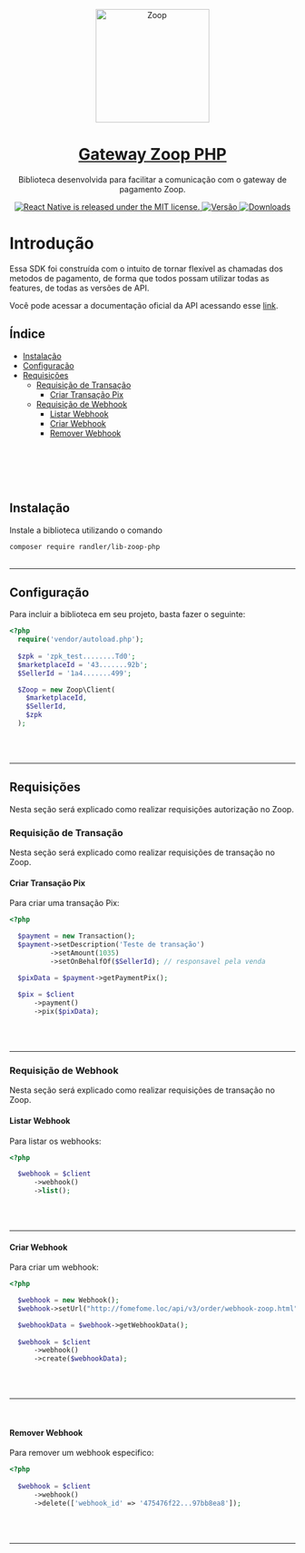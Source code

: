 <p align="center">
  <a href="https://github.com/randler/Zoop-php">
    <img alt="Zoop" src="https://zoop.com.br/wp-content/themes/zoop/img/novo/logo_zoop.svg" width="200">
  </a>
</p>

<h1 align="center">
  <a href="https://github.com/randler/Zoop-php">
    Gateway Zoop PHP
  </a>
</h1>
<p align="center">
  Biblioteca desenvolvida para facilitar a comunicação com o gateway de pagamento Zoop.
</p>

<p align="center">
  <a href="https://github.com/facebook/react-native/blob/master/LICENSE">
    <img src="https://img.shields.io/badge/license-MIT-blue.svg" alt="React Native is released under the MIT license." />
  </a>
  <a href="https://github.com/codificar/delivery-api-php/releases/">
    <img src="https://img.shields.io/badge/vers%C3%A3o-2.0.4-green" alt="Versão" />
  </a>
  <a href="https://packagist.org/packages/randler/lib-zoop-php">
    <img src="https://img.shields.io/packagist/dt/randler/lib-zoop-php.svg" alt="Downloads" />
  </a>
</p>

# Introdução

Essa SDK foi construída com o intuito de tornar flexível as chamadas dos metodos de pagamento, de forma que todos possam utilizar todas as features, de todas as versões de API.

Você pode acessar a documentação oficial da API acessando esse [link](https://developers.Zoop.io/manual/ecommerce#vis%C3%A3o-geral-Zoop-e-commerce).


## Índice

- [Instalação](#instalação)
- [Configuração](#configuração)
- [Requisições](#requisições)
  - [Requisição de Transação](#requisição-de-transação)
    - [Criar Transação Pix](#criar-transação-pix)
  - [Requisição de Webhook](#requisição-de-webhook)
    - [Listar Webhook](#listar-webhook)
    - [Criar Webhook](#criar-webhook)
    - [Remover Webhook](#remover-webhook)
<br>
<br>
<br>
<br>


## Instalação

Instale a biblioteca utilizando o comando

`composer require randler/lib-zoop-php`
<br>
<br>
<hr>

## Configuração

Para incluir a biblioteca em seu projeto, basta fazer o seguinte:

```php
<?php
  require('vendor/autoload.php');
  
  $zpk = 'zpk_test........Td0';
  $marketplaceId = '43.......92b';
  $SellerId = '1a4.......499';

  $Zoop = new Zoop\Client(
    $marketplaceId, 
    $SellerId, 
    $zpk
  );
```
<br>
<br>
<hr>

## Requisições

Nesta seção será explicado como realizar requisições autorização no Zoop.
<br>

### Requisição de Transação

Nesta seção será explicado como realizar requisições de transação no Zoop.
#### Criar Transação Pix

Para criar uma transação Pix:

```php
<?php

  $payment = new Transaction();
  $payment->setDescription('Teste de transação')
          ->setAmount(1035)
          ->setOnBehalfOf($SellerId); // responsavel pela venda

  $pixData = $payment->getPaymentPix();
  
  $pix = $client
      ->payment()
      ->pix($pixData);
```
<br>
<br>
<hr>

### Requisição de Webhook

Nesta seção será explicado como realizar requisições de transação no Zoop.


#### Listar Webhook

Para listar os webhooks:

```php
<?php

  $webhook = $client
      ->webhook()
      ->list();
```
<br>
<br>
<hr>

#### Criar Webhook

Para criar um webhook:

```php
<?php

  $webhook = new Webhook();
  $webhook->setUrl("http://fomefome.loc/api/v3/order/webhook-zoop.html"); // responsavel pela venda

  $webhookData = $webhook->getWebhookData();
        
  $webhook = $client
      ->webhook()
      ->create($webhookData);
```
<br>
<br>
<hr>
<br>

#### Remover Webhook

Para remover um webhook especifico:

```php
<?php
      
  $webhook = $client
      ->webhook()
      ->delete(['webhook_id' => '475476f22...97bb8ea8']);
```
<br>
<br>
<hr>
<br>
